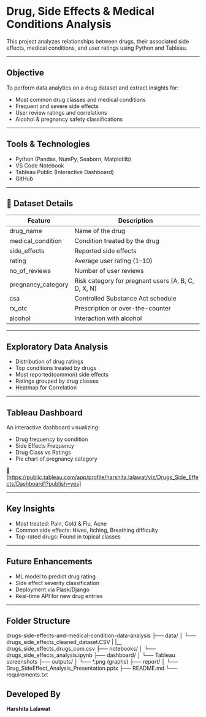 # Drug, Side Effects & Medical Conditions Analysis

This project analyzes relationships between drugs, their associated side effects, medical conditions, and user ratings using Python and Tableau.

---

## Objective

To perform data analytics on a drug dataset and extract insights for:
- Most common drug classes and medical conditions
- Frequent and severe side effects
- User review ratings and correlations
- Alcohol & pregnancy safety classifications

---

## Tools & Technologies
- Python (Pandas, NumPy, Seaborn, Matplotlib)
- VS Code Notebook
- Tableau Public (Interactive Dashboard)
- GitHub

---

## 📂 Dataset Details

| Feature                | Description                                         |
|------------------------|-----------------------------------------------------|
| drug_name              | Name of the drug                                    |
| medical_condition      | Condition treated by the drug                       |
| side_effects           | Reported side effects                               |
| rating                 | Average user rating (1–10)                          |
| no_of_reviews          | Number of user reviews                              |
| pregnancy_category     | Risk category for pregnant users (A, B, C, D, X, N) |
| csa                    | Controlled Substance Act schedule                   |
| rx_otc                 | Prescription or over-the-counter                    |
| alcohol                | Interaction with alcohol                            |

---

## Exploratory Data Analysis

- Distribution of drug ratings
- Top conditions treated by drugs
- Most reported(common) side effects
- Ratings grouped by drug classes
- Heatmap for Correlation

---

## Tableau Dashboard

An interactive dashboard visualizing:
- Drug frequency by condition
- Side Effects Frequency
- Drug Class vs Ratings
- Pie chart of pregnancy category

🔗 [https://public.tableau.com/app/profile/harshita.lalawat/viz/Drugs_Side_Effects/Dashboard1?publish=yes]

---

## Key Insights

- Most treated: Pain, Cold & Flu, Acne
- Common side effects: Hives, Itching, Breathing difficulty
- Top-rated drugs: Found in topical classes

---

## Future Enhancements

- ML model to predict drug rating
- Side effect severity classification
- Deployment via Flask/Django
- Real-time API for new drug entries

---

## Folder Structure

drugs-side-effects-and-medical-condition-data-analysis
├── data/
│ └── drugs_side_effects_cleaned_dataset.CSV
| |__ drugs_side_effects_drugs_com.csv
├── notebooks/
│ └── drugs_side_effects_analysis.ipynb
├── dashboard/
│ └── Tableau screenshots
├── outputs/
│ └── *.png (graphs)
├── report/
│ └── Drug_SideEffect_Analysis_Presentation.pptx
├── README.md
└── requirements.txt

## Developed By
**Harshita Lalawat**
